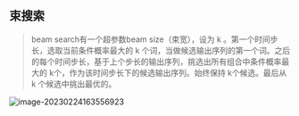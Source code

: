 ## 束搜索

> beam search有一个超参数beam size（束宽），设为 k 。第一个时间步长，选取当前条件概率最大的 k 个词，当做候选输出序列的第一个词。之后的每个时间步长，基于上个步长的输出序列，挑选出所有组合中条件概率最大的 k个，作为该时间步长下的候选输出序列。始终保持 k个候选。最后从 k 个候选中挑出最优的。

![image-20230224163556923](/Users/langming/我的/private/笔记/algorithm/assets/image-20230224163556923.png)